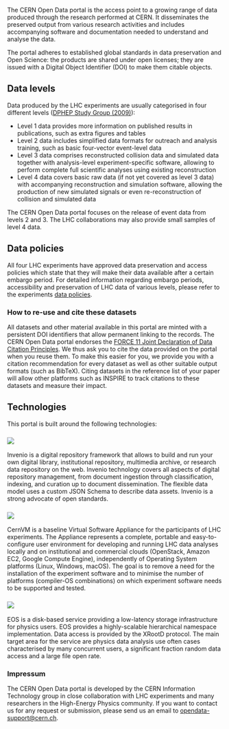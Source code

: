 The CERN Open Data portal is the access point to a growing range of data produced through the research performed at CERN. It disseminates the preserved output from various research activities and includes accompanying software and documentation needed to understand and analyse the data.

The portal adheres to established global standards in data preservation and Open Science: the products are shared under open licenses; they are issued with a Digital Object Identifier (DOI) to make them citable objects.

## Data levels

Data produced by the LHC experiments are usually categorised in four different levels ([DPHEP Study Group (2009)](http://arxiv.org/abs/0912.0255)):

*   Level 1 data provides more information on published results in publications, such as extra figures and tables
*   Level 2 data includes simplified data formats for outreach and analysis training, such as basic four-vector event-level data
*   Level 3 data comprises reconstructed collision data and simulated data together with analysis-level experiment-specific software, allowing to perform complete full scientific analyses using existing reconstruction
*   Level 4 data covers basic raw data (if not yet covered as level 3 data) with accompanying reconstruction and simulation software, allowing the production of new simulated signals or even re-reconstruction of collision and simulated data

The CERN Open Data portal focuses on the release of event data from levels 2 and 3. The LHC collaborations may also provide small samples of level 4 data.

## Data policies

All four LHC experiments have approved data preservation and access policies which state that they will make their data available after a certain embargo period. For detailed information regarding embargo periods, accessibility and preservation of LHC data of various levels, please refer to the experiments [data policies](/search?page=1&size=20&q=&subtype=Policy&type=Documentation).

### How to re-use and cite these datasets

All datasets and other material available in this portal are minted with a persistent DOI identifiers that allow permanent linking to the records. The CERN Open Data portal endorses the [FORCE 11 Joint Declaration of Data Citation Principles](http://www.force11.org/datacitation). We thus ask you to cite the data provided on the portal when you reuse them. To make this easier for you, we provide you with a citation recommendation for every dataset as well as other suitable output formats (such as BibTeX). Citing datasets in the reference list of your paper will allow other platforms such as INSPIRE to track citations to these datasets and measure their impact.

## Technologies

This portal is built around the following technologies:

### [![](/static/img/invenio.png)](http://inveniosoftware.org)

Invenio is a digital repository framework that allows to build and run your own digital library, institutional repository, multimedia archive, or research data repository on the web. Invenio technology covers all aspects of digital repository management, from document ingestion through classification, indexing, and curation up to document dissemination. The flexible data model uses a custom JSON Schema to describe data assets. Invenio is a strong advocate of open standards.

### [![](/static/img/cernvm.png)](http://cernvm.cern.ch/)

CernVM is a baseline Virtual Software Appliance for the participants of LHC experiments. The Appliance represents a complete, portable and easy-to-configure user environment for developing and running LHC data analyses locally and on institutional and commercial clouds (OpenStack, Amazon EC2, Google Compute Engine), independently of Operating System platforms (Linux, Windows, macOS). The goal is to remove a need for the installation of the experiment software and to minimise the number of platforms (compiler-OS combinations) on which experiment software needs to be supported and tested.

### [![](/static/img/eos_cern.gif)](http://eos.cern.ch)

EOS is a disk-based service providing a low-latency storage infrastructure for physics users. EOS provides a highly-scalable hierarchical namespace implementation. Data access is provided by the XRootD protocol. The main target area for the service are physics data analysis use often cases characterised by many concurrent users, a significant fraction random data access and a large file open rate.

### Impressum

The CERN Open Data portal is developed by the CERN Information Technology group in close collaboration with LHC experiments and many researchers in the High-Energy Physics community. If you want to contact us for any request or submission, please send us an email to [opendata-support@cern.ch](mailto:opendata-support@cern.ch).
